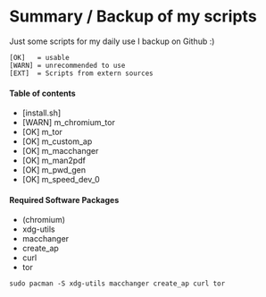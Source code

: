 # Summary / Backup of my scripts #

Just some scripts for my daily use I backup on Github :)

	[OK]   = usable
	[WARN] = unrecommended to use 
	[EXT]  = Scripts from extern sources

#### Table of contents

* [install.sh] 
* [WARN] m_chromium_tor
* [OK] m_tor
* [OK] m_custom_ap      	
* [OK] m_macchanger     
* [OK] m_man2pdf	   
* [OK] m_pwd_gen	   	
* [OK] m_speed_dev_0    

#### Required Software Packages

* (chromium)
* xdg-utils
* macchanger
* create_ap
* curl
* tor

```
sudo pacman -S xdg-utils macchanger create_ap curl tor
```
